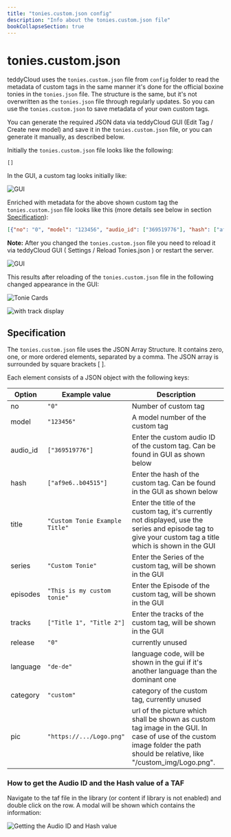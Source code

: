 ```yaml
---
title: "tonies.custom.json config"
description: "Info about the tonies.custom.json file"
bookCollapseSection: true
---
```

# tonies.custom.json
teddyCloud uses the `tonies.custom.json` file from `config` folder to read the metadata of custom tags in the same manner it's done for the official boxine tonies in the `tonies.json` file. The structure is the same, but it's not overwritten as the `tonies.json` file through regularly updates. So you can use the `tonies.custom.json` to save metadata of your own custom tags.

You can generate the required JSON data via teddyCloud GUI (Edit Tag / Create new model) and save it in the `tonies.custom.json` file, or you can generate it manually, as described below.

Initially the `tonies.custom.json` file looks like the following:

```
[]
```

In the GUI, a custom tag looks initially like:

![GUI](/img/tonies-custom-json_empty.png)

Enriched with metadata for the above shown custom tag the `tonies.custom.json` file looks like this (more details see below in section [Specification](#specification)):

```json
[{"no": "0", "model": "123456", "audio_id": ["369519776"], "hash": ["af9e61a9c1b12138fb060908d595742334b04515"], "title": "Custom Tonie Example Title", "series": "Custom Tonies", "episodes": "This is my custom tonie", "tracks": ["Title 1", "Title 2", "Title 3", "Title 4", "Title 5", "Title 6", "Title 7", "Title 8", "Title 9", "Title 10"], "release": "0", "language": "de-de", "category": "custom", "pic": "https://upload.wikimedia.org/wikipedia/en/6/6b/Hello_Web_Series_%28Wordmark%29_Logo.png"}]
```

**Note:** After you changed the `tonies.custom.json` file you need to reload it via teddyCloud GUI ( Settings / Reload Tonies.json ) or restart the server.

![GUI](/img/gui-tonies-reload-config.png)

This results after reloading of the `tonies.custom.json` file in the following changed appearance in the GUI:


![Tonie Cards](/img/tonies-custom-json_filled1.png)


![with track display](/img/tonies-custom-json_filled2.png)


## Specification

The `tonies.custom.json` file uses the JSON Array Structure.  It contains zero, one, or more ordered elements, separated by a comma. The JSON array is surrounded by square brackets [ ].

Each element consists of a JSON object with the following keys:


| Option         | Example value                                                                               | Description |
|----------------|---------------------------------------------------------------------------------------------|-------------|
| no             | `"0"`                                                                                       | Number of custom tag |
| model          | `"123456"`                                                                                        | A model number of the custom tag |
| audio_id       | `["369519776"]`                                                                             | Enter the custom audio ID of the custom tag. Can be found in GUI as shown below |
| hash           | `["af9e6..b04515"]`                                              | Enter the hash of the custom tag. Can be found in the GUI as shown below |
| title          | `"Custom Tonie Example Title"`                                                              | Enter the title of the custom tag, it's currently not displayed, use the series and episode tag to give your custom tag a title which is shown in the GUI |
| series         | `"Custom Tonie"`                                                                            | Enter the Series of the custom tag, will be shown in the GUI |
| episodes       | `"This is my custom tonie"`                                                                 | Enter the Episode of the custom tag, will be shown in the GUI |
| tracks         | `["Title 1", "Title 2"]`                                                               | Enter the tracks of the custom tag, will be shown in the GUI |
| release        | `"0"`                                                                                       | currently unused |
| language       | `"de-de"`                                                                                   | language code, will be shown in the gui if it's another language than the dominant one |
| category       | `"custom"`                                                                                  | category of the custom tag, currently unused |
| pic            | `"https://.../Logo.png"` | url of the picture which shall be shown as custom tag image in the GUI. In case of use of the custom image folder the path should be relative, like "/custom_img/Logo.png". |

### How to get the Audio ID and the Hash value of a TAF

Navigate to the taf file in the library (or content if library is not enabled) and double click on the row. A modal will be shown which contains the information:

![Getting the Audio ID and Hash value](/img/tonies-custom-json_getaudioid_hash.png)

